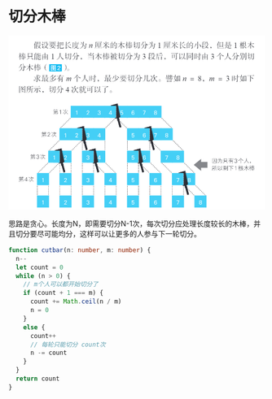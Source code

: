 # 切分木棒

![切分木棒](./images/04-01.png)

思路是贪心。长度为N，即需要切分N-1次，每次切分应处理长度较长的木棒，并且切分要尽可能均分，这样可以让更多的人参与下一轮切分。

```typescript
function cutbar(n: number, m: number) {
  n--
  let count = 0
  while (n > 0) {
    // m个人可以都开始切分了
    if (count + 1 === m) {
      count += Math.ceil(n / m)
      n = 0
    }
    else {
      count++
      // 每轮只能切分 count次
      n -= count
    }
  }
  return count
}
```
